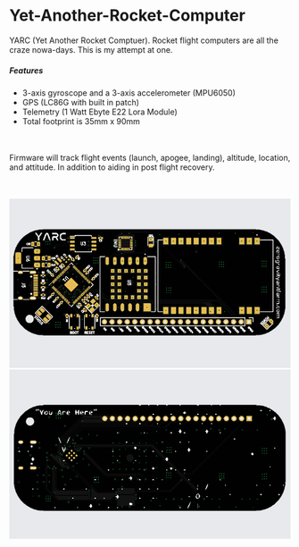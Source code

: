 # Yet-Another-Rocket-Computer
YARC (Yet Another Rocket Comptuer). Rocket flight computers are all the craze nowa-days. This is my attempt at one.


##### Features
 - 3-axis gyroscope and a 3-axis accelerometer (MPU6050)
 - GPS (LC86G with built in patch)
 - Telemetry (1 Watt Ebyte E22 Lora Module)
 - Total footprint is 35mm x 90mm
<br/>
<br/>
Firmware will track flight events (launch, apogee, landing), altitude, location, and attitude. In addition to aiding in post flight recovery. 
<br/>
<br/>
<br/>

![Board back.](/Micro-Flight/Media/image-back.png)
![Board front.](/Micro-Flight/Media/image-front.png)
